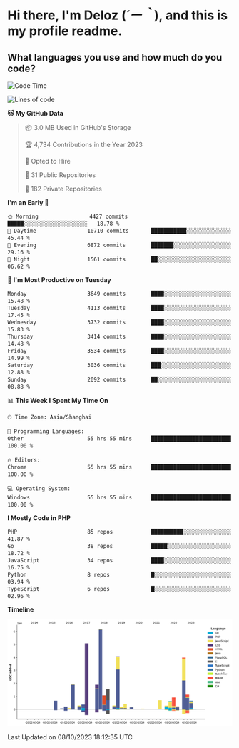 # **Hi there, I'm Deloz (*´ー｀*), and this is my profile readme.**

## **What languages you use and how much do you code?**

<!--START_SECTION:waka-->
![Code Time](http://img.shields.io/badge/Code%20Time-2%2C588%20hrs%2038%20mins-blue)

![Lines of code](https://img.shields.io/badge/From%20Hello%20World%20I%27ve%20Written-32.9%20million%20lines%20of%20code-blue)

**🐱 My GitHub Data** 

> 📦 3.0 MB Used in GitHub's Storage 
 > 
> 🏆 4,734 Contributions in the Year 2023
 > 
> 💼 Opted to Hire
 > 
> 📜 31 Public Repositories 
 > 
> 🔑 182 Private Repositories 
 > 
**I'm an Early 🐤** 

```text
🌞 Morning                4427 commits        █████░░░░░░░░░░░░░░░░░░░░   18.78 % 
🌆 Daytime                10710 commits       ███████████░░░░░░░░░░░░░░   45.44 % 
🌃 Evening                6872 commits        ███████░░░░░░░░░░░░░░░░░░   29.16 % 
🌙 Night                  1561 commits        ██░░░░░░░░░░░░░░░░░░░░░░░   06.62 % 
```
📅 **I'm Most Productive on Tuesday** 

```text
Monday                   3649 commits        ████░░░░░░░░░░░░░░░░░░░░░   15.48 % 
Tuesday                  4113 commits        ████░░░░░░░░░░░░░░░░░░░░░   17.45 % 
Wednesday                3732 commits        ████░░░░░░░░░░░░░░░░░░░░░   15.83 % 
Thursday                 3414 commits        ████░░░░░░░░░░░░░░░░░░░░░   14.48 % 
Friday                   3534 commits        ████░░░░░░░░░░░░░░░░░░░░░   14.99 % 
Saturday                 3036 commits        ███░░░░░░░░░░░░░░░░░░░░░░   12.88 % 
Sunday                   2092 commits        ██░░░░░░░░░░░░░░░░░░░░░░░   08.88 % 
```


📊 **This Week I Spent My Time On** 

```text
🕑︎ Time Zone: Asia/Shanghai

💬 Programming Languages: 
Other                    55 hrs 55 mins      █████████████████████████   100.00 % 

🔥 Editors: 
Chrome                   55 hrs 55 mins      █████████████████████████   100.00 % 

💻 Operating System: 
Windows                  55 hrs 55 mins      █████████████████████████   100.00 % 
```

**I Mostly Code in PHP** 

```text
PHP                      85 repos            ██████████░░░░░░░░░░░░░░░   41.87 % 
Go                       38 repos            █████░░░░░░░░░░░░░░░░░░░░   18.72 % 
JavaScript               34 repos            ████░░░░░░░░░░░░░░░░░░░░░   16.75 % 
Python                   8 repos             █░░░░░░░░░░░░░░░░░░░░░░░░   03.94 % 
TypeScript               6 repos             █░░░░░░░░░░░░░░░░░░░░░░░░   02.96 % 
```



**Timeline**

![Lines of Code chart](https://raw.githubusercontent.com/deloz/deloz/main/assets/bar_graph.png)


 Last Updated on 08/10/2023 18:12:35 UTC
<!--END_SECTION:waka-->
